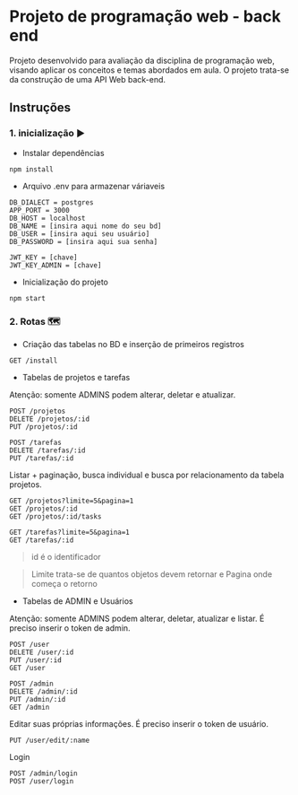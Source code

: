 # Projeto de programação web - back end

Projeto desenvolvido para avaliação da disciplina de programação web, visando aplicar os conceitos e temas abordados em aula. O projeto trata-se da construção de uma API Web back-end.


## Instruções
### 1. inicialização ▶
- Instalar dependências

```
npm install
```
- Arquivo .env para armazenar váriaveis

```
DB_DIALECT = postgres
APP_PORT = 3000
DB_HOST = localhost
DB_NAME = [insira aqui nome do seu bd]
DB_USER = [insira aqui seu usuário]
DB_PASSWORD = [insira aqui sua senha]

JWT_KEY = [chave]
JWT_KEY_ADMIN = [chave]
```
- Inicialização do projeto

```
npm start
```

### 2. Rotas 🗺
- Criação das tabelas no BD e inserção de primeiros registros
```
GET /install
```

- Tabelas de projetos e tarefas


Atenção: somente ADMINS podem alterar, deletar e atualizar.
  
```
POST /projetos
DELETE /projetos/:id
PUT /projetos/:id

POST /tarefas
DELETE /tarefas/:id
PUT /tarefas/:id
```

Listar + paginação, busca individual e busca por relacionamento da tabela projetos.

```
GET /projetos?limite=5&pagina=1
GET /projetos/:id
GET /projetos/:id/tasks

GET /tarefas?limite=5&pagina=1
GET /tarefas/:id
```
> id é o identificador

> Limite trata-se de quantos objetos devem retornar e Pagina onde começa o retorno


- Tabelas de ADMIN e Usuários
  

Atenção: somente ADMINS podem alterar, deletar, atualizar e listar. É preciso inserir o token de admin.
  
```
POST /user
DELETE /user/:id
PUT /user/:id
GET /user

POST /admin
DELETE /admin/:id
PUT /admin/:id
GET /admin
```

Editar suas próprias informações. É preciso inserir o token de usuário.
    
```
PUT /user/edit/:name
```
Login
```
POST /admin/login
POST /user/login
```
